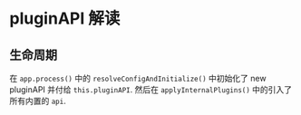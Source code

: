 # pluginAPI 解读

## 生命周期

在 `app.process()` 中的 `resolveConfigAndInitialize()` 中初始化了 new pluginAPI 并付给 `this.pluginAPI`. 然后在 `applyInternalPlugins()` 中的引入了所有内置的 `api`.
